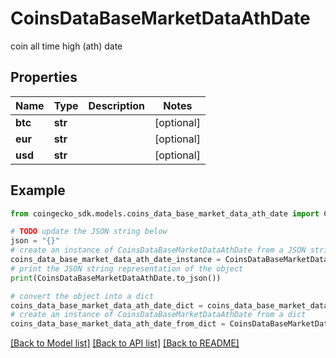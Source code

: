 # CoinsDataBaseMarketDataAthDate

coin all time high (ath) date

## Properties

Name | Type | Description | Notes
------------ | ------------- | ------------- | -------------
**btc** | **str** |  | [optional] 
**eur** | **str** |  | [optional] 
**usd** | **str** |  | [optional] 

## Example

```python
from coingecko_sdk.models.coins_data_base_market_data_ath_date import CoinsDataBaseMarketDataAthDate

# TODO update the JSON string below
json = "{}"
# create an instance of CoinsDataBaseMarketDataAthDate from a JSON string
coins_data_base_market_data_ath_date_instance = CoinsDataBaseMarketDataAthDate.from_json(json)
# print the JSON string representation of the object
print(CoinsDataBaseMarketDataAthDate.to_json())

# convert the object into a dict
coins_data_base_market_data_ath_date_dict = coins_data_base_market_data_ath_date_instance.to_dict()
# create an instance of CoinsDataBaseMarketDataAthDate from a dict
coins_data_base_market_data_ath_date_from_dict = CoinsDataBaseMarketDataAthDate.from_dict(coins_data_base_market_data_ath_date_dict)
```
[[Back to Model list]](../README.md#documentation-for-models) [[Back to API list]](../README.md#documentation-for-api-endpoints) [[Back to README]](../README.md)


